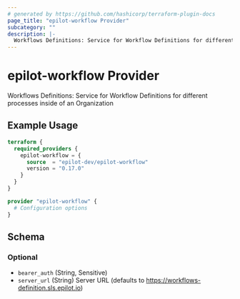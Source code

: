 ```yaml
---
# generated by https://github.com/hashicorp/terraform-plugin-docs
page_title: "epilot-workflow Provider"
subcategory: ""
description: |-
  Workflows Definitions: Service for Workflow Definitions for different processes inside of an Organization
---
```


# epilot-workflow Provider

Workflows Definitions: Service for Workflow Definitions for different processes inside of an Organization

## Example Usage

```terraform
terraform {
  required_providers {
    epilot-workflow = {
      source  = "epilot-dev/epilot-workflow"
      version = "0.17.0"
    }
  }
}

provider "epilot-workflow" {
  # Configuration options
}
```

<!-- schema generated by tfplugindocs -->
## Schema

### Optional

- `bearer_auth` (String, Sensitive)
- `server_url` (String) Server URL (defaults to https://workflows-definition.sls.epilot.io)
